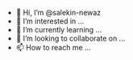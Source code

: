 - 👋 Hi, I’m @salekin-newaz
- 👀 I’m interested in ...
- 🌱 I’m currently learning ...
- 💞️ I’m looking to collaborate on ...
- 📫 How to reach me ...

<!---
salekin-newaz/salekin-newaz is a ✨ special ✨ repository because its `README.md` (this file) appears on your GitHub profile.
You can click the Preview link to take a look at your changes.
--->
